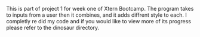 This is part of project 1 for week one of Xtern Bootcamp. The program takes to inputs from a user then it combines, and it adds diffrent style to each. I completly re did my code and if you would like to view more of its progress please refer to the dinosaur directory.
